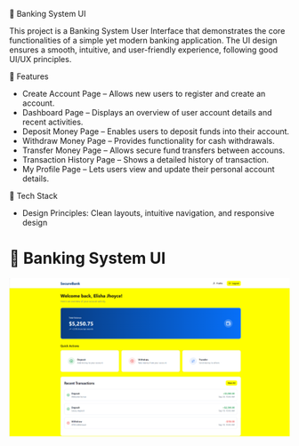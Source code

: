 🏦 Banking System UI

This project is a Banking System User Interface that demonstrates the core functionalities of a simple yet modern banking application. The UI design ensures a smooth, intuitive, and user-friendly experience, following good UI/UX principles.

📌 Features

- Create Account Page – Allows new users to register and create an account.
- Dashboard Page – Displays an overview of user account details and recent activities.
- Deposit Money Page – Enables users to deposit funds into their account.
- Withdraw Money Page – Provides functionality for cash withdrawals.
- Transfer Money Page – Allows secure fund transfers between accouns.
- Transaction History Page – Shows a detailed history of transaction.
- My Profile Page – Lets users view and update their personal account details.

🚀 Tech Stack
- Design Principles: Clean layouts, intuitive navigation, and responsive design

# 🏦 Banking System UI

![Preview](bs.png)
